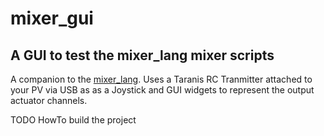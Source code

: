 # mixer_gui
A GUI to test the mixer_lang mixer scripts
------------------------------------------

A companion to the [mixer_lang](https://github.com/kwikius/mixer_lang).
Uses a Taranis RC Tranmitter attached to your PV via USB as as a Joystick
and GUI widgets to represent the output actuator channels.

TODO HowTo build the project
